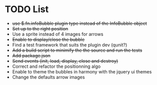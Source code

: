 TODO List
=========

* <del>use $.fn.infoBubble plugin type instead of the InfoBubble object</del>
* <del>Set up to the right position</del>
* Use a sprite instead of 4 images for arrows
* <del>Enable to display/close the bubble</del>
* Find a test framework that suits the plugin dev (qunit?)
* <del>Add a build script to minimify the the source and run the tests</del>
* <del>Add package.json</del>
* <del>Send events (init, load, display, close and destroy)</del>
* Correct and refactor the positionning algo 
* Enable to theme the bubbles in harmony with the jquery ui themes
* Change the defaults arrow images
